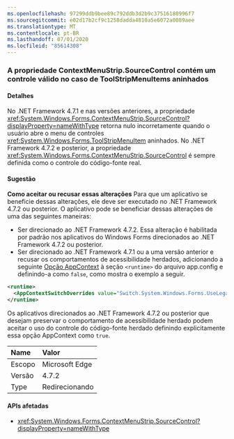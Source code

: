 ```yaml
---
ms.openlocfilehash: 97299ddb9bee89c792ddb3d2b9c37516180996f7
ms.sourcegitcommit: e02d17b2cf9c1258dadda4810a5e6072a0089aee
ms.translationtype: MT
ms.contentlocale: pt-BR
ms.lasthandoff: 07/01/2020
ms.locfileid: "85614308"
---
```

### <a name="contextmenustripsourcecontrol-property-contains-a-valid-control-in-the-case-of-nested-toolstripmenuitems"></a>A propriedade ContextMenuStrip.SourceControl contém um controle válido no caso de ToolStripMenuItems aninhados

#### <a name="details"></a>Detalhes

No .NET Framework 4.7.1 e nas versões anteriores, a propriedade <xref:System.Windows.Forms.ContextMenuStrip.SourceControl?displayProperty=nameWithType> retorna nulo incorretamente quando o usuário abre o menu de controles <xref:System.Windows.Forms.ToolStripMenuItem> aninhados. No .NET Framework 4.7.2 e posterior, a propriedade <xref:System.Windows.Forms.ContextMenuStrip.SourceControl> é sempre definida como o controle do código-fonte real.

#### <a name="suggestion"></a>Sugestão

**Como aceitar ou recusar essas alterações** Para que um aplicativo se beneficie dessas alterações, ele deve ser executado no .NET Framework 4.7.2 ou posterior. O aplicativo pode se beneficiar dessas alterações de uma das seguintes maneiras:

- Ser direcionado ao .NET Framework 4.7.2. Essa alteração é habilitada por padrão nos aplicativos do Windows Forms direcionados ao .NET Framework 4.7.2 ou posterior.
- Ser direcionado ao .NET Framework 4.7.1 ou a uma versão anterior e recusar os comportamentos de acessibilidade herdados, adicionando a seguinte [Opção AppContext](https://docs.microsoft.com/dotnet/framework/configure-apps/file-schema/runtime/appcontextswitchoverrides-element) à seção `<runtime>` do arquivo app.config e definindo-a como `false`, como mostra o exemplo a seguir.

```xml
<runtime>
  <AppContextSwitchOverrides value="Switch.System.Windows.Forms.UseLegacyContextMenuStripSourceControlValue=false"/>
</runtime>
```

Os aplicativos direcionados ao .NET Framework 4.7.2 ou posterior que desejam preservar o comportamento de acessibilidade herdado podem aceitar o uso do controle do código-fonte herdado definindo explicitamente essa opção AppContext como `true`.

| Name    | Valor       |
|:--------|:------------|
| Escopo   | Microsoft Edge        |
| Versão | 4.7.2       |
| Type    | Redirecionando |

#### <a name="affected-apis"></a>APIs afetadas

- <xref:System.Windows.Forms.ContextMenuStrip.SourceControl?displayProperty=nameWithType>
